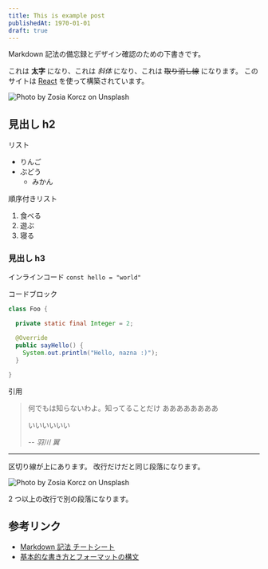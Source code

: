 ```yaml
---
title: This is example post
publishedAt: 1970-01-01
draft: true
---
```


Markdown 記法の備忘録とデザイン確認のための下書きです。

これは **太字** になり、これは _斜体_ になり、これは ~~取り消し線~~ になります。
このサイトは [React](https://reactjs.org/) を使って構築されています。

![Photo by Zosia Korcz on Unsplash](https://source.unsplash.com/OOEs8IWziSg/1280x720 'Photo by Zosia Korcz on Unsplash')

## 見出し h2

リスト

- りんご
- ぶどう
  - みかん

順序付きリスト

1. 食べる
2. 遊ぶ
3. 寝る

### 見出し h3

インラインコード `const hello = "world"`

コードブロック

```java
class Foo {

  private static final Integer = 2;

  @Override
  public sayHello() {
    System.out.println("Hello, nazna :)");
  }

}
```

引用

> 何でもは知らないわよ。知ってることだけ
> ああああああああ
>
> いいいいいい
>
> -- <cite>羽川 翼</cite>

---

区切り線が上にあります。
改行だけだと同じ段落になります。

![Photo by Zosia Korcz on Unsplash](https://source.unsplash.com/LBl3Csr96YI/1280x720 'Photo by Wasa Crispbread on Unsplash')

2 つ以上の改行で別の段落になります。

## 参考リンク

- [Markdown 記法 チートシート](https://gist.github.com/mignonstyle/083c9e1651d7734f84c99b8cf49d57fa)
- [基本的な書き方とフォーマットの構文](https://docs.github.com/ja/get-started/writing-on-github/getting-started-with-writing-and-formatting-on-github/basic-writing-and-formatting-syntax)
